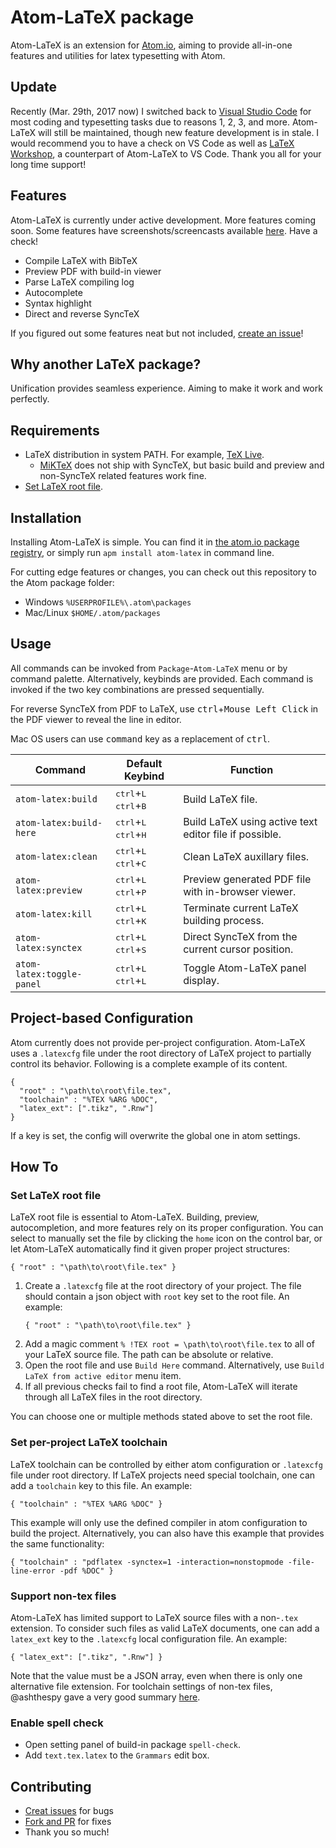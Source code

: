 # Atom-LaTeX package

Atom-LaTeX is an extension for [Atom.io](https://atom.io/), aiming to provide all-in-one features and utilities for latex typesetting with Atom.

## Update

Recently (Mar. 29th, 2017 now) I switched back to [Visual Studio Code](https://code.visualstudio.com/) for most coding and typesetting tasks due to reasons 1, 2, 3, and more. Atom-LaTeX will still be maintained, though new feature development is in stale. I would recommend you to have a check on VS Code as well as [LaTeX Workshop](https://github.com/James-Yu/LaTeX-Workshop), a counterpart of Atom-LaTeX to VS Code. Thank you all for your long time support!

## Features

Atom-LaTeX is currently under active development. More features coming soon.
Some features have screenshots/screencasts available [here](https://github.com/James-Yu/Atom-LaTeX/blob/master/GALLERY.md). Have a check!

- Compile LaTeX with BibTeX
- Preview PDF with build-in viewer
- Parse LaTeX compiling log
- Autocomplete
- Syntax highlight
- Direct and reverse SyncTeX

If you figured out some features neat but not included, [create an issue](https://github.com/James-Yu/Atom-LaTeX/issues/new)!

## Why another LaTeX package?

Unification provides seamless experience. Aiming to make it work and work perfectly.

## Requirements

- LaTeX distribution in system PATH. For example, [TeX Live](https://www.tug.org/texlive/).
  - [MiKTeX](https://miktex.org/) does not ship with SyncTeX, but basic build and preview and non-SyncTeX related features work fine.
- [Set LaTeX root file](#root_file).

## Installation

Installing Atom-LaTeX is simple. You can find it in [the atom.io package registry](https://atom.io/packages/atom-latex), or simply run `apm install atom-latex` in command line.

For cutting edge features or changes, you can check out this repository to the Atom package folder:
- Windows `%USERPROFILE%\.atom\packages`
- Mac/Linux `$HOME/.atom/packages`

## Usage

All commands can be invoked from `Package`-`Atom-LaTeX` menu or by command palette. Alternatively, keybinds are provided. Each command is invoked if the two key combinations are pressed sequentially.

For reverse SyncTeX from PDF to LaTeX, use <kbd>ctrl</kbd>+<kbd>Mouse Left Click</kbd> in the PDF viewer to reveal the line in editor.

Mac OS users can use <kbd>command</kbd> key as a replacement of <kbd>ctrl</kbd>.

| Command               | Default Keybind                             | Function |
|-----------------------|---------------------------------------------|----------|
| `atom-latex:build`      | <kbd>ctrl</kbd>+<kbd>L</kbd> <kbd>ctrl</kbd>+<kbd>B</kbd> | Build LaTeX file. |
| `atom-latex:build-here` | <kbd>ctrl</kbd>+<kbd>L</kbd> <kbd>ctrl</kbd>+<kbd>H</kbd> | Build LaTeX using active text editor file if possible. |
| `atom-latex:clean`      | <kbd>ctrl</kbd>+<kbd>L</kbd> <kbd>ctrl</kbd>+<kbd>C</kbd> | Clean LaTeX auxillary files. |
| `atom-latex:preview`    | <kbd>ctrl</kbd>+<kbd>L</kbd> <kbd>ctrl</kbd>+<kbd>P</kbd> | Preview generated PDF file with in-browser viewer. |
| `atom-latex:kill`       | <kbd>ctrl</kbd>+<kbd>L</kbd> <kbd>ctrl</kbd>+<kbd>K</kbd> | Terminate current LaTeX building process. |
| `atom-latex:synctex`    | <kbd>ctrl</kbd>+<kbd>L</kbd> <kbd>ctrl</kbd>+<kbd>S</kbd> | Direct SyncTeX from the current cursor position. |
| `atom-latex:toggle-panel`   | <kbd>ctrl</kbd>+<kbd>L</kbd> <kbd>ctrl</kbd>+<kbd>L</kbd> | Toggle Atom-LaTeX panel display. |

## Project-based Configuration
Atom currently does not provide per-project configuration. Atom-LaTeX uses a `.latexcfg` file under the root directory of LaTeX project to partially control its behavior. Following is a complete example of its content.
   ```
   {
     "root" : "\path\to\root\file.tex",
     "toolchain" : "%TEX %ARG %DOC",
     "latex_ext": [".tikz", ".Rnw"]
   }
   ```
If a key is set, the config will overwrite the global one in atom settings.

## How To
### <a name="root_file"></a>Set LaTeX root file
LaTeX root file is essential to Atom-LaTeX. Building, preview, autocompletion, and more features rely on its proper configuration. You can select to manually set the file by clicking the `home` icon on the control bar, or let Atom-LaTeX automatically find it given proper project structures:
   ```
   { "root" : "\path\to\root\file.tex" }
   ```

1. Create a `.latexcfg` file at the root directory of your project. The file should contain a json object with `root` key set to the root file. An example:
   ```
   { "root" : "\path\to\root\file.tex" }
   ```
2. Add a magic comment `% !TEX root = \path\to\root\file.tex` to all of your LaTeX source file. The path can be absolute or relative.
3. Open the root file and use `Build Here` command. Alternatively, use `Build LaTeX from active editor` menu item.
4. If all previous checks fail to find a root file, Atom-LaTeX will iterate through all LaTeX files in the root directory.

You can choose one or multiple methods stated above to set the root file.

### Set per-project LaTeX toolchain
LaTeX toolchain can be controlled by either atom configuration or `.latexcfg` file under root directory. If LaTeX projects need special toolchain, one can add a `toolchain` key to this file. An example:
```
{ "toolchain" : "%TEX %ARG %DOC" }
```
This example will only use the defined compiler in atom configuration to build the project. Alternatively, you can also have this example that provides the same functionality:
```
{ "toolchain" : "pdflatex -synctex=1 -interaction=nonstopmode -file-line-error -pdf %DOC" }
```

### Support non-tex files
Atom-LaTeX has limited support to LaTeX source files with a non-`.tex` extension. To consider such files as valid LaTeX documents, one can add a `latex_ext` key to the `.latexcfg` local configuration file. An example:
```
{ "latex_ext": [".tikz", ".Rnw"] }
```
Note that the value must be a JSON array, even when there is only one alternative file extension.
For toolchain settings of non-tex files, @ashthespy gave a very good summary [here](https://github.com/James-Yu/Atom-LaTeX/issues/42).

### Enable spell check
- Open setting panel of build-in package `spell-check`.
- Add `text.tex.latex` to the `Grammars` edit box.

## Contributing

- [Creat issues](https://github.com/James-Yu/Atom-LaTeX/issues) for bugs
- [Fork and PR](https://github.com/James-Yu/Atom-LaTeX/pulls) for fixes
- Thank you so much!
